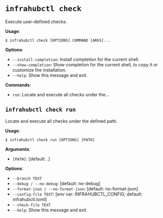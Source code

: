 # `infrahubctl check`

Execute user-defined checks.

**Usage**:

```console
$ infrahubctl check [OPTIONS] COMMAND [ARGS]...
```

**Options**:

* `--install-completion`: Install completion for the current shell.
* `--show-completion`: Show completion for the current shell, to copy it or customize the installation.
* `--help`: Show this message and exit.

**Commands**:

* `run`: Locate and execute all checks under the...

## `infrahubctl check run`

Locate and execute all checks under the defined path.

**Usage**:

```console
$ infrahubctl check run [OPTIONS] [PATH]
```

**Arguments**:

* `[PATH]`: [default: .]

**Options**:

* `--branch TEXT`
* `--debug / --no-debug`: [default: no-debug]
* `--format-json / --no-format-json`: [default: no-format-json]
* `--config-file TEXT`: [env var: INFRAHUBCTL_CONFIG; default: infrahubctl.toml]
* `--check-file TEXT`
* `--help`: Show this message and exit.
